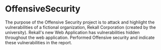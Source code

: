 # OffensiveSecurity
The purpose of the Offensive Security project is to attack and highlight the vulnerabilities of a fictional organization, Rekall Corporation (created by the university). Rekall's new Web Application has vulnerabilities hidden throughout the web application. Performed Offensive security and indicate these vulnerabilities in the report. 
